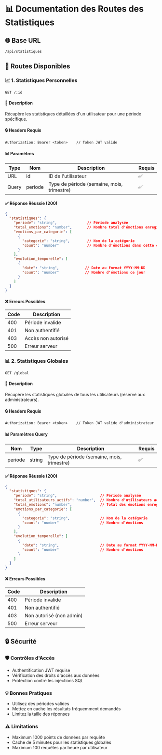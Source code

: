 # 📊 Documentation des Routes des Statistiques

## 🌐 Base URL
```http
/api/statistiques
```

## 📑 Routes Disponibles

### 📈 1. Statistiques Personnelles
```http
GET /:id
```

#### 📝 Description
Récupère les statistiques détaillées d'un utilisateur pour une période spécifique.

#### 🔒 Headers Requis
```http
Authorization: Bearer <token>    // Token JWT valide
```

#### 📊 Paramètres
| Type | Nom | Description | Requis |
|------|-----|-------------|--------|
| URL | id | ID de l'utilisateur | ✅ |
| Query | periode | Type de période (semaine, mois, trimestre) | ✅ |

#### ✅ Réponse Réussie (200)
```json
{
  "statistiques": {
    "periode": "string",              // Période analysée
    "total_emotions": "number",       // Nombre total d'émotions enregistrées
    "emotions_par_categorie": [
      {
        "categorie": "string",        // Nom de la catégorie
        "count": "number"             // Nombre d'émotions dans cette catégorie
      }
    ],
    "evolution_temporelle": [
      {
        "date": "string",            // Date au format YYYY-MM-DD
        "count": "number"            // Nombre d'émotions ce jour
      }
    ]
  }
}
```

#### ❌ Erreurs Possibles
| Code | Description |
|------|-------------|
| 400  | Période invalide |
| 401  | Non authentifié |
| 403  | Accès non autorisé |
| 500  | Erreur serveur |

### 📊 2. Statistiques Globales
```http
GET /global
```

#### 📝 Description
Récupère les statistiques globales de tous les utilisateurs (réservé aux administrateurs).

#### 🔒 Headers Requis
```http
Authorization: Bearer <token>    // Token JWT valide d'administrateur
```

#### 📊 Paramètres Query
| Nom | Type | Description | Requis |
|-----|------|-------------|--------|
| periode | string | Type de période (semaine, mois, trimestre) | ✅ |

#### ✅ Réponse Réussie (200)
```json
{
  "statistiques": {
    "periode": "string",                    // Période analysée
    "total_utilisateurs_actifs": "number",  // Nombre d'utilisateurs actifs
    "total_emotions": "number",             // Total des émotions enregistrées
    "emotions_par_categorie": [
      {
        "categorie": "string",              // Nom de la catégorie
        "count": "number"                   // Nombre d'émotions
      }
    ],
    "evolution_temporelle": [
      {
        "date": "string",                   // Date au format YYYY-MM-DD
        "count": "number"                   // Nombre d'émotions
      }
    ]
  }
}
```

#### ❌ Erreurs Possibles
| Code | Description |
|------|-------------|
| 400  | Période invalide |
| 401  | Non authentifié |
| 403  | Non autorisé (non admin) |
| 500  | Erreur serveur |

## 🔒 Sécurité

### 🛡️ Contrôles d'Accès
- Authentification JWT requise
- Vérification des droits d'accès aux données
- Protection contre les injections SQL

### 💡 Bonnes Pratiques
- Utilisez des périodes valides
- Mettez en cache les résultats fréquemment demandés
- Limitez la taille des réponses

### ⚠️ Limitations
- Maximum 1000 points de données par requête
- Cache de 5 minutes pour les statistiques globales
- Maximum 100 requêtes par heure par utilisateur 